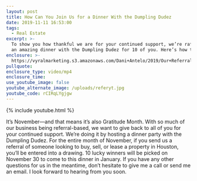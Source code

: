 ```yaml
---
layout: post
title: How Can You Join Us for a Dinner With the Dumpling Dudez
date: 2019-11-11 16:53:00
tags:
  - Real Estate
excerpt: >-
  To show you how thankful we are for your continued support, we’re raffling off
  an amazing dinner with the Dumpling Dudez for 10 of you. Here’s how to enter.
enclosure: >-
  https://vyralmarketing.s3.amazonaws.com/Dani+Antelo/2019/Our+Referral+Raffle+is+Here!.mp4
pullquote:
enclosure_type: video/mp4
enclosure_time:
use_youtube_image: false
youtube_alternate_image: /uploads/referyt.jpg
youtube_code: rCIRqLYgjgw
---
```


{% include youtube.html %}

It’s November—and that means it’s also Gratitude Month. With so much of our business being referral-based, we want to give back to all of you for your continued support. We’re doing it by hosting a dinner party with the Dumpling Dudez. For the entire month of November, if you send us a referral of someone looking to buy, sell, or lease a property in Houston, you’ll be entered into a drawing. 10 lucky winners will be picked on November 30 to come to this dinner in January. If you have any other questions for us in the meantime, don’t hesitate to give me a call or send me an email. I look forward to hearing from you soon.